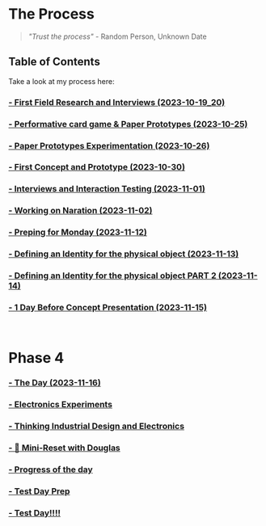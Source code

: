 # The Process

> <em> "Trust the process" </em> - Random Person, Unknown Date

## Table of Contents
Take a look at my process here:

### [- First Field Research and Interviews (2023-10-19_20)](/process/2023-10-19_20)
### [- Performative card game & Paper Prototypes (2023-10-25)](/process/2023-10-25/)
### [- Paper Prototypes Experimentation (2023-10-26)](/process/2023-10-26/)
### [- First Concept and Prototype (2023-10-30)](/process/2023-10-30/)
### [- Interviews and Interaction Testing (2023-11-01)](/process/2023-11-01/)
### [- Working on Naration (2023-11-02)](/process/2023-11-02/)
### [- Preping for Monday (2023-11-12)](/process/2023-11-12/)
### [- Defining an Identity for the physical object (2023-11-13)](/process/2023-11-13/)
### [- Defining an Identity for the physical object PART 2 (2023-11-14)](/process/2023-11-14/)
### [- 1 Day Before Concept Presentation (2023-11-15)](/process/2023-11-15/)
<br>

# Phase 4
### [- The Day (2023-11-16)](/process/2023-11-16/)
### [- Electronics Experiments](/process/2023-11-30/)
### [- Thinking Industrial Design and Electronics](/process/2023-12-04/)
### [- 🔁 Mini-Reset with Douglas](/process/2023-12-07/)
### [- Progress of the day](/process/2023-12-12/)
### [- Test Day Prep](/process/2023-12-13/)
### [- Test Day!!!!](/process/2023-12-14/)